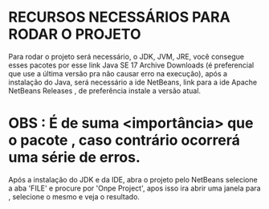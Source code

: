 # RECURSOS NECESSÁRIOS PARA RODAR O PROJETO

Para rodar o projeto será necessário, o JDK, JVM, JRE, você consegue esses pacotes por esse link Java SE 17 Archive Downloads (é preferencial que use a última versão pra não causar erro na execução), após a instalação do Java, será necessário a ide NetBeans, link para a ide Apache NetBeans Releases , de preferência instale a versão atual.

# OBS : É de suma <importância> que o pacote <JDK seja instalado primeiro>, caso contrário ocorrerá uma série de erros.

Após a instalação do JDK e da IDE, abra o projeto pelo NetBeans selecione a aba 'FILE' e procure por 'Onpe Project', apos isso ira abrir uma janela para <procurar o projeto a se desejado>, selecione o mesmo e veja o resultado.